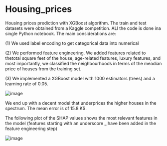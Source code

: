 # Housing_prices
Housing prices prediction with XGBoost algorithm. The train and test datasets were obtained from a Kaggle competition. ALl the code is done ina  single Python notebook. The main considerations are:

  (1) We used label encoding to get categorical data into numerical

  (2) We performed feature engineering. We added features related to thetotal square feet of the house, age-related features, luxury features, and most importantly, we classified the neighbourhoods in terms of the meadian price of houses from the training set.

  (3) We implemented a XGBoost model with 1000 estimators (trees) and a learning rate of 0.05.

![image](https://github.com/user-attachments/assets/0615b2ac-2572-4f19-aeb0-2bf47fb5d7c7)

We end up with a decent model that underprices the higher houses in the spectrum. The mean error is of 15.8 K$.

The following plot of the SHAP values shows the most relevant features in the model (features starting with an underscore _ have been added in the feature engineering step)

![image](https://github.com/user-attachments/assets/f74521c6-4e9e-40f7-a34f-ca852c696dbe)
